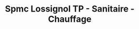 ---
title: "Spmc Lossignol TP - Sanitaire - Chauffage"
url: /chilly-mazarin/spmc-lossignol-tp-sanitaire-chauffage/
shop: commerce
---